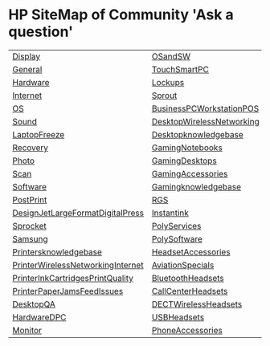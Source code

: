 # HP SiteMap of Community 'Ask a question'
||||
| ------------- | ------------- | ------------- |
|<a href="https://h30434.www3.hp.com/t5/forums/postpage/board-id/Display" target="_blank">Display</a>|<a href="https://h30434.www3.hp.com/t5/forums/postpage/board-id/OSandSW" target="_blank">OSandSW</a>|<a href="https://h30434.www3.hp.com/t5/forums/postpage/board-id/UC_Platforms" target="_blank">UCPlatforms</a>|
|<a href="https://h30434.www3.hp.com/t5/forums/postpage/board-id/General" target="_blank">General</a>|<a href="https://h30434.www3.hp.com/t5/forums/postpage/board-id/TouchSmartPC" target="_blank">TouchSmartPC</a>|<a href="https://h30434.www3.hp.com/t5/forums/postpage/board-id/Desk_IP_Conference_Phones" target="_blank">DeskIPConferencePhones</a>|
|<a href="https://h30434.www3.hp.com/t5/forums/postpage/board-id/Hardware" target="_blank">Hardware</a>|<a href="https://h30434.www3.hp.com/t5/forums/postpage/board-id/lockups" target="_blank">Lockups</a>|<a href="https://h30434.www3.hp.com/t5/forums/postpage/board-id/ATA_VoIP_Adapters" target="_blank">ATAVoIPAdapters</a>|
|<a href="https://h30434.www3.hp.com/t5/forums/postpage/board-id/Internet" target="_blank">Internet</a>|<a href="https://h30434.www3.hp.com/t5/forums/postpage/board-id/Sprout" target="_blank">Sprout</a>|<a href="https://h30434.www3.hp.com/t5/forums/postpage/board-id/USB_Bluetooth_Speakerphones" target="_blank">USBBluetoothSpeakerphones</a>|
|<a href="https://h30434.www3.hp.com/t5/forums/postpage/board-id/OS" target="_blank">OS</a>|<a href="https://h30434.www3.hp.com/t5/forums/postpage/board-id/Business-PC-Workstation-POS" target="_blank">BusinessPCWorkstationPOS</a>|<a href="https://h30434.www3.hp.com/t5/forums/postpage/board-id/PSTN" target="_blank">PSTN</a>|
|<a href="https://h30434.www3.hp.com/t5/forums/postpage/board-id/Sound" target="_blank">Sound</a>|<a href="https://h30434.www3.hp.com/t5/forums/postpage/board-id/DesktopWirelessNetworking" target="_blank">DesktopWirelessNetworking</a>|<a href="https://h30434.www3.hp.com/t5/forums/postpage/board-id/Wireless_Phone_Solutions" target="_blank">WirelessPhoneSolutions</a>|
|<a href="https://h30434.www3.hp.com/t5/forums/postpage/board-id/Laptop-Freeze" target="_blank">LaptopFreeze</a>|<a href="https://h30434.www3.hp.com/t5/forums/postpage/board-id/desktop-knowledge-base" target="_blank">Desktopknowledgebase</a>|<a href="https://h30434.www3.hp.com/t5/forums/postpage/board-id/Video_Conferencing_Accessories" target="_blank">VideoConferencingAccessories</a>|
|<a href="https://h30434.www3.hp.com/t5/forums/postpage/board-id/Recovery" target="_blank">Recovery</a>|<a href="https://h30434.www3.hp.com/t5/forums/postpage/board-id/GamingNotebooks" target="_blank">GamingNotebooks</a>|<a href="https://h30434.www3.hp.com/t5/forums/postpage/board-id/Meeting_Room_Solutions" target="_blank">MeetingRoomSolutions</a>|
|<a href="https://h30434.www3.hp.com/t5/forums/postpage/board-id/Photo" target="_blank">Photo</a>|<a href="https://h30434.www3.hp.com/t5/forums/postpage/board-id/GamingDesktops" target="_blank">GamingDesktops</a>|<a href="https://h30434.www3.hp.com/t5/forums/postpage/board-id/Webcams" target="_blank">Webcams</a>|
|<a href="https://h30434.www3.hp.com/t5/forums/postpage/board-id/Scan" target="_blank">Scan</a>|<a href="https://h30434.www3.hp.com/t5/forums/postpage/board-id/GamingAccessories" target="_blank">GamingAccessories</a>|<a href="https://h30434.www3.hp.com/t5/forums/postpage/board-id/Collaboration_Conferencing_Platforms" target="_blank">CollaborationConferencingPlatforms</a>|
|<a href="https://h30434.www3.hp.com/t5/forums/postpage/board-id/Software" target="_blank">Software</a>|<a href="https://h30434.www3.hp.com/t5/forums/postpage/board-id/gaming-knowledge-base" target="_blank">Gamingknowledgebase</a>|<a href="https://h30434.www3.hp.com/t5/forums/postpage/board-id/Chinese" target="_blank">Chinese</a>|
|<a href="https://h30434.www3.hp.com/t5/forums/postpage/board-id/PostPrint" target="_blank">PostPrint</a>|<a href="https://h30434.www3.hp.com/t5/forums/postpage/board-id/RGS" target="_blank">RGS</a>|<a href="https://h30434.www3.hp.com/t5/forums/postpage/board-id/VIP" target="_blank">VIP</a>|
|<a href="https://h30434.www3.hp.com/t5/forums/postpage/board-id/DesignJet-LargeFormat-DigitalPress" target="_blank">DesignJetLargeFormatDigitalPress</a>|<a href="https://h30434.www3.hp.com/t5/forums/postpage/board-id/instantink" target="_blank">Instantink</a>|<a href="https://h30434.www3.hp.com/t5/forums/postpage/board-id/meetexperts" target="_blank">Meetexperts</a>|
|<a href="https://h30434.www3.hp.com/t5/forums/postpage/board-id/sprocket" target="_blank">Sprocket</a>|<a href="https://h30434.www3.hp.com/t5/forums/postpage/board-id/Poly_Services" target="_blank">PolyServices</a>|<a href="https://h30434.www3.hp.com/t5/forums/postpage/board-id/expertevents" target="_blank">Expertevents</a>|
|<a href="https://h30434.www3.hp.com/t5/forums/postpage/board-id/Samsung" target="_blank">Samsung</a>|<a href="https://h30434.www3.hp.com/t5/forums/postpage/board-id/Poly_Software" target="_blank">PolySoftware</a>|<a href="https://h30434.www3.hp.com/t5/forums/postpage/board-id/Training_and_Tech_Briefings" target="_blank">TrainingTechBriefings</a>|
|<a href="https://h30434.www3.hp.com/t5/forums/postpage/board-id/printers-knowledge-base" target="_blank">Printersknowledgebase</a>|<a href="https://h30434.www3.hp.com/t5/forums/postpage/board-id/Headset_Accessories" target="_blank">HeadsetAccessories</a>|<a href="https://h30434.www3.hp.com/t5/forums/postpage/board-id/ideas" target="_blank">Ideas</a>|
|<a href="https://h30434.www3.hp.com/t5/forums/postpage/board-id/Printer-Wireless-Networking-and-Internet" target="_blank">PrinterWirelessNetworkingInternet</a>|<a href="https://h30434.www3.hp.com/t5/forums/postpage/board-id/Aviation_and_Specials" target="_blank">AviationSpecials</a>|<a href="https://h30434.www3.hp.com/t5/forums/postpage/board-id/meetteam" target="_blank">Meetteam</a>|
|<a href="https://h30434.www3.hp.com/t5/forums/postpage/board-id/Printer-Ink-Cartridges-and-Print-Quality" target="_blank">PrinterInkCartridgesPrintQuality</a>|<a href="https://h30434.www3.hp.com/t5/forums/postpage/board-id/Bluetooth_Headsets" target="_blank">BluetoothHeadsets</a>|<a href="https://h30434.www3.hp.com/t5/forums/postpage/board-id/guidelines" target="_blank">Guidelines</a>|
|<a href="https://h30434.www3.hp.com/t5/forums/postpage/board-id/Printer-Paper-Jams-and-Feed-Issues" target="_blank">PrinterPaperJamsFeedIssues</a>|<a href="https://h30434.www3.hp.com/t5/forums/postpage/board-id/Call_Center_Headsets" target="_blank">CallCenterHeadsets</a>|<a href="https://h30434.www3.hp.com/t5/forums/postpage/board-id/expertportal" target="_blank">Expertportal</a>|
|<a href="https://h30434.www3.hp.com/t5/forums/postpage/board-id/DesktopQA" target="_blank">DesktopQA</a>|<a href="https://h30434.www3.hp.com/t5/forums/postpage/board-id/DECT_Wireless_Headsets" target="_blank">DECTWirelessHeadsets</a>|<a href="https://h30434.www3.hp.com/t5/forums/postpage/board-id/Hello" target="_blank">Hello</a>|
|<a href="https://h30434.www3.hp.com/t5/forums/postpage/board-id/HardwareDPC" target="_blank">HardwareDPC</a>|<a href="https://h30434.www3.hp.com/t5/forums/postpage/board-id/USB_Headsets" target="_blank">USBHeadsets</a>|<a href="https://h30434.www3.hp.com/t5/forums/postpage/board-id/Bestof" target="_blank">Bestof</a>|
|<a href="https://h30434.www3.hp.com/t5/forums/postpage/board-id/Monitor" target="_blank">Monitor</a>|<a href="https://h30434.www3.hp.com/t5/forums/postpage/board-id/Phone_Accessories" target="_blank">PhoneAccessories</a>||
